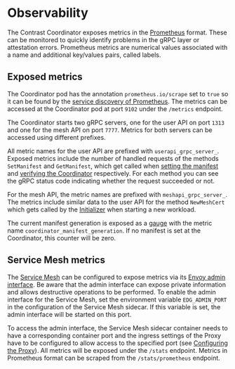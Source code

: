 # Observability

The Contrast Coordinator exposes metrics in the
[Prometheus](https://prometheus.io/) format. These can be monitored to quickly
identify problems in the gRPC layer or attestation errors. Prometheus metrics
are numerical values associated with a name and additional key/values pairs,
called labels.

## Exposed metrics

The Coordinator pod has the annotation `prometheus.io/scrape` set to `true` so
it can be found by the [service discovery of
Prometheus](https://prometheus.io/docs/prometheus/latest/configuration/configuration/#kubernetes_sd_config).
The metrics can be accessed at the Coordinator pod at port `9102` under the
`/metrics` endpoint.

The Coordinator starts two gRPC servers, one for the user API on port `1313` and
one for the mesh API on port `7777`. Metrics for both servers can be accessed
using different prefixes.

All metric names for the user API are prefixed with `userapi_grpc_server_`.
Exposed metrics include the number of  handled requests of the methods
`SetManifest` and `GetManifest`, which get called when [setting the
manifest](../deployment#set-the-manifest) and [verifying the
Coordinator](../deployment#verify-the-coordinator) respectively. For each method
you can see the gRPC status code indicating whether the request succeeded or
not.

For the mesh API, the metric names are prefixed with `meshapi_grpc_server_`. The
metrics include similar data to the user API for the method `NewMeshCert` which
gets called by the [Initializer](../components#the-initializer) when starting a
new workload.

The current manifest generation is exposed as a
[gauge](https://prometheus.io/docs/concepts/metric_types/#gauge) with the metric
name `coordinator_manifest_generation`. If no manifest is set at the
Coordinator, this counter will be zero.

## Service Mesh metrics

The [Service Mesh](../components/service-mesh.md) can be configured to expose
metrics via its [Envoy admin
interface](https://www.envoyproxy.io/docs/envoy/latest/operations/admin). Be
aware that the admin interface can expose private information and allows
destructive operations to be performed. To enable the admin interface for the
Service Mesh, set the environment variable `EDG_ADMIN_PORT` in the configuration
of the Service Mesh sidecar. If this variable is set, the admin interface will
be started on this port.

To access the admin interface, the Service Mesh sidecar container needs to have
a corresponding container port and the ingress settings of the Proxy have to be
configured to allow access to the specified port (see [Configuring the
Proxy](../components/service-mesh#configuring-the-proxy)). All metrics will be
exposed under the `/stats` endpoint. Metrics in Prometheus format can be scraped
from the `/stats/prometheus` endpoint.
